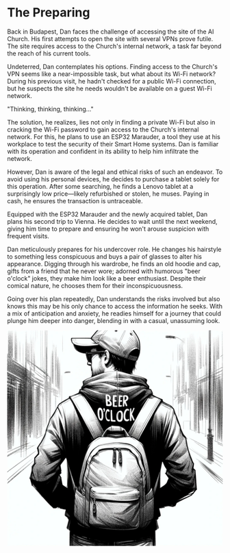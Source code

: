 # The Preparing

Back in Budapest, Dan faces the challenge of accessing the site of the AI Church. His first attempts to open the site with several VPNs prove futile. The site requires access to the Church's internal network, a task far beyond the reach of his current tools.

Undeterred, Dan contemplates his options. Finding access to the Church's VPN seems like a near-impossible task, but what about its Wi-Fi network? During his previous visit, he hadn't checked for a public Wi-Fi connection, but he suspects the site he needs wouldn't be available on a guest Wi-Fi network.

"Thinking, thinking, thinking..."

The solution, he realizes, lies not only in finding a private Wi-Fi but also in cracking the Wi-Fi password to gain access to the Church's internal network. For this, he plans to use an ESP32 Marauder, a tool they use at his workplace to test the security of their Smart Home systems. Dan is familiar with its operation and confident in its ability to help him infiltrate the network.

However, Dan is aware of the legal and ethical risks of such an endeavor. To avoid using his personal devices, he decides to purchase a tablet solely for this operation. After some searching, he finds a Lenovo tablet at a surprisingly low price—likely refurbished or stolen, he muses. Paying in cash, he ensures the transaction is untraceable.

Equipped with the ESP32 Marauder and the newly acquired tablet, Dan plans his second trip to Vienna. He decides to wait until the next weekend, giving him time to prepare and ensuring he won't arouse suspicion with frequent visits.

Dan meticulously prepares for his undercover role. He changes his hairstyle to something less conspicuous and buys a pair of glasses to alter his appearance. Digging through his wardrobe, he finds an old hoodie and cap, gifts from a friend that he never wore; adorned with humorous "beer o'clock" jokes, they make him look like a beer enthusiast. Despite their comical nature, he chooses them for their inconspicuousness.

Going over his plan repeatedly, Dan understands the risks involved but also knows this may be his only chance to access the information he seeks. With a mix of anticipation and anxiety, he readies himself for a journey that could plunge him deeper into danger, blending in with a casual, unassuming look.

![The passerby on the street](./images/13.beer.time.png "Beer o'clock")
